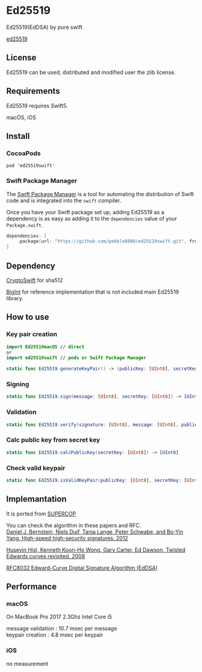 # Ed25519
Ed25519(EdDSA) by pure swift

[ed25519](https://ed25519.cr.yp.to)

## License
Ed25519 can be used, distributed and modified user the zlib license.

## Requirements
Ed25519 requires Swift5.

macOS, iOS

## Install

### CocoaPods

```
pod 'ed25519swift'
```

### Swift Package Manager

The [Swift Package Manager](https://swift.org/package-manager/) is a tool for automating the distribution of Swift code and is integrated into the `swift` compiler.

Once you have your Swift package set up, adding Ed25519 as a dependency is as easy as adding it to the `dependencies` value of your `Package.swift`.

```swift
dependencies: [
    .package(url: "https://github.com/pebble8888/ed25519swift.git", from: "1.2.7")
]
```

## Dependency

[CryptoSwift](https://github.com/krzyzanowskim/CryptoSwift) for sha512

[BigInt](https://github.com/attaswift/BigInt) for reference implementation that is not included main Ed25519 library.

## How to use

### Key pair creation

``` swift
import Ed25519macOS // direct
or
import ed25519swift // pods or Swift Package Manager

static func Ed25519.generateKeyPair() -> (publicKey: [UInt8], secretKey: [UInt8])
```

### Signing 
``` swift
static func Ed25519.sign(message: [UInt8], secretKey: [UInt8]) -> [UInt8]
```

### Validation
``` swift
static func Ed25519.verify(signature: [UInt8], message: [UInt8], publicKey: [UInt8]) -> Bool
```

### Calc public key from secret key
``` swift
static func Ed25519.calcPublicKey(secretKey: [UInt8]) -> [UInt8]
```

### Check valid keypair
``` swift
static func Ed25519.isValidKeyPair(publicKey: [UInt8], secretKey: [UInt8]) -> Bool
```

## Implemantation

It is ported from [SUPERCOP](https://bench.cr.yp.to/supercop.html)  
  
You can check the algorithm in these papers and RFC.  
[Daniel J. Bernstein, Niels Duif, Tanja Lange, Peter Schwabe, and Bo-Yin Yang, High-speed high-security signatures. 2012](https://ed25519.cr.yp.to/ed25519-20110926.pdf)  

[Huseyin Hisl, Kenneth Koon-Ho Wong, Gary Carter, Ed Dawson, Twisted Edwards curves revisited. 2008](http://eprint.iacr.org/2008/522)  

[RFC8032 Edward-Curve Digital Signature Algorithm (EdDSA)](https://tools.ietf.org/html/rfc8032)  

## Performance

### macOS  
  
  On MacBook Pro 2017 2.3Ghz Intel Core i5  
    
  message validation : 10.7 msec per message  
  keypair creation : 4.8 msec per keypair 
  
### iOS
  no measurement

